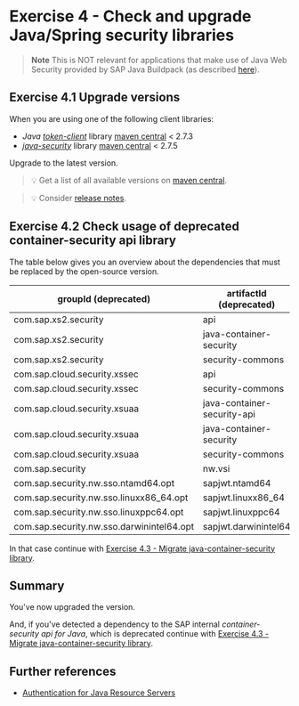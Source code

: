 # Exercise 4 - Check and upgrade Java/Spring security libraries

> **Note** This is NOT relevant for applications that make use of Java Web Security provided by SAP Java Buildpack (as described [here](https://github.com/SAP/cloud-security-xsuaa-integration#token-validation-for-java-web-applications-using-sap-java-buildpack)).

## Exercise 4.1 Upgrade versions
When you are using one of the following client libraries:

- *Java* [*token-client*](https://github.com/SAP/cloud-security-xsuaa-integration/tree/master/token-client) library [maven central](https://search.maven.org/search?q=g:com.sap.cloud.security.xsuaa) < 2.7.3
- [*java-security*](https://github.wdf.sap.corp/CPSecurity/java-container-security) library [maven central](https://search.maven.org/search?q=g:com.sap.cloud.security) < 2.7.5

Upgrade to the latest version.

> :bulb: Get a list of all available versions on [maven central](https://search.maven.org/search?q=com.sap.cloud.security).

> :bulb: Consider [release notes](https://github.com/SAP/cloud-security-xsuaa-integration/releases).

## Exercise 4.2 Check usage of deprecated container-security api library

The table below gives you an overview about the dependencies that must be replaced by the open-source version.

groupId (deprecated) | artifactId (deprecated) | groupId | artifactId
--- | --- | --- | --- 
com.sap.xs2.security | api | com.sap.cloud.security.xsuaa | api
com.sap.xs2.security | java-container-security | com.sap.cloud.security | java-security
com.sap.xs2.security | security-commons | ./. | ./. 
com.sap.cloud.security.xssec | api | com.sap.cloud.security.xsuaa | api
com.sap.cloud.security.xssec | security-commons | ./. | ./. 
com.sap.cloud.security.xsuaa | java-container-security-api | com.sap.cloud.security.xsuaa | api
com.sap.cloud.security.xsuaa | java-container-security | com.sap.cloud.security | java-security
com.sap.cloud.security.xsuaa | security-commons | ./. | ./. 
com.sap.security | nw.vsi | ./. | ./. 
com.sap.security.nw.sso.ntamd64.opt | sapjwt.ntamd64 | ./. | ./. 
com.sap.security.nw.sso.linuxx86_64.opt | sapjwt.linuxx86_64 | ./. | ./. 
com.sap.security.nw.sso.linuxppc64.opt | sapjwt.linuxppc64 | ./. | ./. 
com.sap.security.nw.sso.darwinintel64.opt | sapjwt.darwinintel64 | ./. | ./. 

In that case continue  with [Exercise 4.3 - Migrate java-container-security library](migrationguides/README.md).

## Summary

You've now upgraded the version. 

And, if you've detected a dependency to the SAP internal *container-security api for Java*, which is deprecated continue with [Exercise 4.3 - Migrate java-container-security library](migrationguides/README.md).


## Further references
- [Authentication for Java Resource Servers](https://help.sap.com/viewer/65de2977205c403bbc107264b8eccf4b/Cloud/en-US/5af489d4cfd54b0790a02e9f1425d57d.html)
